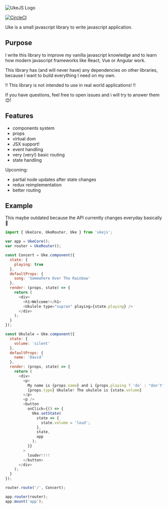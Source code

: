 ![UkeJS Logo](assets/logo.png)

[![CircleCI](https://circleci.com/gh/zwenza/ukejs/tree/master.svg?style=svg)](https://circleci.com/gh/zwenza/ukejs/tree/master)

Uke is a small javascript library to write javascript application.

## Purpose

I write this library to improve my vanilla javascript knowledge and to learn
how modern javascript frameworks like React, Vue or Angular work.

This library has (and will never have) any dependencies on other libraries, because I want to build everything I need on my own.

‼ This library is not intended to use in real world applications! ‼

If you have questions, feel free to open issues and i will try to answer them 😊!

## Features

* components system
* props
* virtual dom
* JSX support!
* event handling
* very (very!) basic routing
* state handling

Upcoming:

* partial node updates after state changes
* redux reimplementation
* better routing

## Example

This maybe outdated because the API currently changes everyday basically 🤷

```js
import { UkeCore, UkeRouter, Uke } from 'ukejs';

var app = UkeCore();
var router = UkeRouter();

const Concert = Uke.component({
  state: {
    playing: true
  },
  defaultProps: {
    song: 'Somewhere Over The Rainbow'
  },
  render: (props, state) => {
    return (
      <div>
        <h1>Welcome!</h1>
        <Ukulele type="supran" playing={state.playing} />
      </div>
    );
  }
});

const Ukulele = Uke.component({
  state: {
    volume: 'silent'
  },
  defaultProps: {
    name: 'David'
  },
  render: (props, state) => {
    return (
      <div>
        <p>
          My name is {props.name} and i {props.playing ? 'do' : "don't"} play{' '}
          {props.type} Ukulele! The ukulele is {state.volume}
        </p>
        <p />
        <button
          onClick={() => {
            Uke.setState(
              state => {
                state.volume = 'loud';
              },
              state,
              app
            );
          }}
        >
          louder!!!!
        </button>
      </div>
    );
  }
});

router.route('/', Concert);

app.router(router);
app.mount('app');
```
